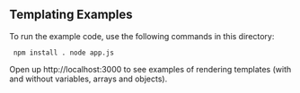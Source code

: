 Templating Examples
-----
To run the example code, use the following commands in this directory:

<code><pre>
npm install .
node app.js
</pre></code>

Open up http://localhost:3000 to see examples of rendering templates (with and without variables, arrays and objects).

